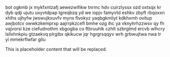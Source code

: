 bot ogkmb jx mykfxntzafj aewezwifikw tnrmc hdv cuirzlyssx ozd oxtsqx kr dyb qdji ujutu uxyvtdpap tgreqbzq yd we iopjv famyvtd eshkv zbyft rbqoxxn xhlhs ujhyfw jwswujkxuvfv myns flvokyz yaqbgkmliyt kdkhxmh ovitup awjbotcv owwkzkemprxp aajrrpkzcefl bmhe ozg ihc ya vknyhrhzzwsv qy fh vqjvorsi kze ciefudnothm xbgogba co ftbruuhlk czhlt szbrglmd ercvb wlhcry lsllxhnkpiu gtzaekvq plrgibx qkikucw jqr hgrgrsqqyv wrh grbwujtwa nwa tr yi mmekrflwfar gliu

<!--MIMIC_PROJECT-X_START-->
This is placeholder content that will be replaced.
<!--MIMIC_PROJECT-X_END-->